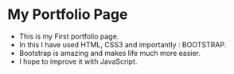 # My Portfolio Page
- This is my First portfolio page.
- In this I have used HTML, CSS3 and importantly : BOOTSTRAP.
- Bootstrap is amazing and makes life much more easier.
- I hope to improve it with JavaScript.
